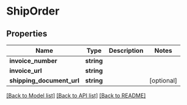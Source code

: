 # ShipOrder

## Properties
Name | Type | Description | Notes
------------ | ------------- | ------------- | -------------
**invoice_number** | **string** |  | 
**invoice_url** | **string** |  | 
**shipping_document_url** | **string** |  | [optional] 

[[Back to Model list]](../README.md#documentation-for-models) [[Back to API list]](../README.md#documentation-for-api-endpoints) [[Back to README]](../README.md)


